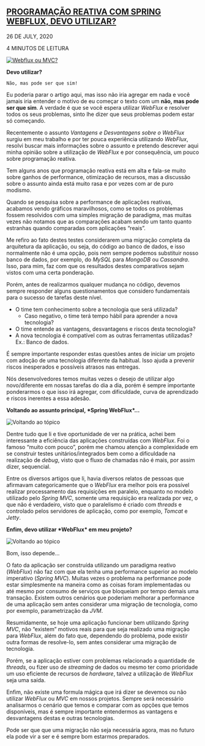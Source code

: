 ## [PROGRAMAÇÃO REATIVA COM SPRING WEBFLUX, DEVO UTILIZAR?](https://www.rapatao.com/pt/posts/2020-07/should-i-use-spring-webflux/)

26 DE JULY, 2020

4 MINUTOS DE LEITURA

[![Webflux ou MVC?](https://www.rapatao.com/img/posts/abandoned-antique-architecture-building-277782.jpg)](https://www.rapatao.com/pt/posts/2020-07/should-i-use-spring-webflux/)

**Devo utilizar?**

```
Não, mas pode ser que sim!
```

Eu poderia parar o artigo aqui, mas isso não iria agregar em nada e você jamais iria entender o motivo de eu começar o texto com um **não, mas pode ser que sim**. A verdade é que se você espera utilizar *WebFlux* e resolver todos os seus problemas, sinto lhe dizer que seus problemas podem estar só começando.

Recentemente o assunto *Vantagens e Desvantagens sobre o WebFlux* surgiu em meu trabalho e por ter pouca experiência utilizando *WebFlux*, resolvi buscar mais informações sobre o assunto e pretendo descrever aqui minha opinião sobre a utilização de *WebFlux* e por consequência, um pouco sobre programação reativa.

Tem alguns anos que programação reativa está em alta e fala-se muito sobre ganhos de performance, otimização de recursos, mas a discussão sobre o assunto ainda está muito rasa e por vezes com ar de puro modismo.

Quando se pesquisa sobre a performance de aplicações reativas, acabamos vendo gráficos maravilhosos, como se todos os problemas fossem resolvidos com uma simples migração de paradigma, mas muitas vezes não notamos que as comparações acabam sendo um tanto quanto estranhas quando comparadas com aplicações “reais”.

Me refiro ao fato destes testes considerarem uma migração completa da arquitetura da aplicação, ou seja, do código ao banco de dados, e isso normalmente não é uma opção, pois nem sempre podemos substituir nosso banco de dados, por exemplo, do *MySQL* para *MongoDB* ou *Cassandra*. Isso, para mim, faz com que os resultados destes comparativos sejam vistos com uma certa ponderação.

Porém, antes de realizarmos qualquer mudança no código, devemos sempre responder alguns questionamentos que considero fundamentais para o sucesso de tarefas deste nível.

- O time tem conhecimento sobre a tecnologia que será utilizada?
  - Caso negativo, o time terá tempo hábil para aprender a nova tecnologia?
- O time entende as vantagens, desvantagens e riscos desta tecnologia?
- A nova tecnologia é compatível com as outras ferramentas utilizadas? Ex.: Banco de dados.

É sempre importante responder estas questões antes de iniciar um projeto com adoção de uma tecnologia diferente da habitual. Isso ajuda a prevenir riscos inesperados e possíveis atrasos nas entregas.

Nós desenvolvedores temos muitas vezes o desejo de utilizar algo novo/diferente em nossas tarefas do dia a dia, porém é sempre importante ponderarmos o que isso irá agregar, com dificuldade, curva de aprendizado e riscos inerentes a essa adesão.

**Voltando ao assunto principal, \*Spring WebFlux\*…**

![Voltando ao tópico](https://www.rapatao.com/img/posts/green-typewriter-on-brown-wooden-table-4052198.jpg#center)

Dentre tudo que li e tive oportunidade de ver na prática, achei bem interessante a eficiência das aplicações construídas com *WebFlux*. Foi o famoso “muito com pouco”, porém me chamou atenção a complexidade em se construir testes unitários/integrados bem como a dificuldade na realização de *debug*, visto que o fluxo de chamadas não é mais, por assim dizer, sequencial.

Entre os diversos artigos que li, havia diversos relatos de pessoas que afirmavam categoricamente que o *WebFlux* era melhor pois era possível realizar processamento das requisições em paralelo, enquanto no modelo utilizado pelo *Spring MVC*, somente uma requisição era realizada por vez, o que não é verdadeiro, visto que o paralelismo é criado com *threads* e controlado pelos servidores de aplicação, como por exemplo, *Tomcat* e *Jetty*.

**Enfim, devo utilizar \*WebFlux\* em meu projeto?**

![Voltando ao tópico](https://www.rapatao.com/img/posts/banking-business-checklist-commerce-416322.jpg#center)

Bom, isso depende…

O fato da aplicação ser construída utilizando um paradigma reativo (*WebFlux*) não faz com que ela tenha uma performance superior ao modelo imperativo (*Spring MVC*). Muitas vezes o problema na performance pode estar simplesmente na maneira como as coisas foram implementadas ou até mesmo por consumo de serviços que bloqueiam por tempo demais uma transação. Existem outros cenários que poderiam melhorar a performance de uma aplicação sem antes considerar uma migração de tecnologia, como por exemplo, parametrização da *JVM*.

Resumidamente, se hoje uma aplicação funcionar bem utilizando *Spring MVC*, não “existem” motivos reais para que seja realizado uma migração para *WebFlux*, além do fato que, dependendo do problema, pode existir outra formas de resolve-lo, sem antes considerar uma migração de tecnologia.

Porém, se a aplicação estiver com problemas relacionado a quantidade de *threads*, ou fizer uso de *streaming* de dados ou mesmo ter como prioridade um uso eficiente de recursos de *hardware*, talvez a utilização de *WebFlux* seja uma saída.

Enfim, não existe uma formula mágica que irá dizer se devemos ou não utilizar *WebFlux* ou *MVC* em nossos projetos. Sempre será necessário analisarmos o cenário que temos e comparar com as opções que temos disponíveis, mas é sempre importante entendermos as vantagens e desvantagens destas e outras tecnologias.

Pode ser que que uma migração não seja necessária agora, mas no futuro ela pode vir a ser e é sempre bom estarmos preparados.